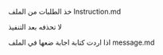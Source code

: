 خذ الطلبات من الملف Instruction.md

لا تحذفه بعد التنفيذ

اذا اردت كتابة اجابة ضعها في الملف message.md
